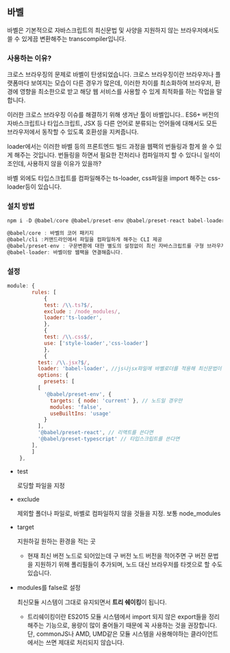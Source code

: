 ## 바벨

바벨은 기본적으로 자바스크립트의 최신문법 및 사양을 지원하지 않는 브라우저에서도 쓸 수 있게끔 변환해주는 transcompiler입니다.

### 사용하는 이유?

크로스 브라우징의 문제로 바벨이 탄생되었습니다. 크로스 브라우징이란 브라우저나 플랫폼마다 보여지는 모습이 다른 경우가 많은데, 이러한 차이를 최소화하여 브라우저, 환경에 영향을 최소한으로 받고 해당 웹 서비스를 사용할 수 있게 최적화를 하는 작업을 말합니다.

이러한 크로스 브라우징 이슈를 해결하기 위해 생겨난 툴이 바벨입니다.. ES6+ 버전의 자바스크립트나 타입스크립트, JSX 등 다른 언어로 분류되는 언어들에 대해서도 모든 브라우저에서 동작할 수 있도록 호환성을 지켜줍니다.

loader에서는 이러한 바벨 등의 프론트엔드 빌드 과정을 웹팩의 번들링과 함게 쓸 수 있게 해주는 것입니다. 번들링을 하면서 필요한 전처리나 컴파일까지 할 수 있다니 일석이조인데, 사용하지 않을 이유가 있을까?

바벨 외에도 타입스크립트를 컴파일해주는 ts-loader, css파일을 import 해주는 css-loader등이 있습니다.

### 설치 방법

```jsx
npm i -D @babel/core @babel/preset-env @babel/preset-react babel-loader

@babel/core : 바벨의 코어 패키지
@babel/cli :커맨드라인에서 파일을 컴파일하게 해주는 CLI 제공
@babel/preset-env : 구문변환에 대한 별도의 설정없이 최신 자바스크립트를 구형 브라우저에 사용할 수 있게 해주는 스마트 사전
@babel-loader: 바벨이랑 웹팩을 연결해줍니다.
```

### 설정

```jsx
module: {
        rules: [
            {
            test: /\\.ts?$/,
            exclude : /node_modules/,
            loader:'ts-loader',
            },
            {
            test: /\\.css$/,
            use: ['style-loader','css-loader']
            },
            {
          test: /\\.jsx?$/,
          loader: 'babel-loader', //js나jsx파일에 바벨로더를 적용해 최신문법이 옛날 브라우저에서도 돌아갈 수 있도록 해준다.
          options: {
            presets: [
          [
            '@babel/preset-env', {
              targets: { node: 'current' }, // 노드일 경우만
              modules: 'false',
              useBuiltIns: 'usage'
            }
          ],
          '@babel/preset-react', // 리액트를 쓴다면
          '@babel/preset-typescript' // 타입스크립트를 쓴다면
        ],
        ]
    },
```

- test

  로딩할 파일을 지정

- exclude

  제외할 폴더나 파일로, 바벨로 컴파일하지 않을 것들을 지정. 보통 node_modules

- target

  지원하길 원하는 환경을 적는 곳

  - 현재 최신 버전 노드로 되어있는데 구 버전 노드 버전을 적어주면 구 버전 문법을 지원하기 위해 폴리필들이 추가되며, 노드 대신 브라우저를 타겟으로 할 수도 있습니다.

- modules를 false로 설정

  최신모듈 시스템이 그대로 유지되면서 **트리 쉐이킹**이 됩니다.

  - 트리쉐이킹이란 ES2015 모듈 시스템에서 import 되지 않은 export들을 정리해주는 기능으로, 용량이 많이 줄어들기 때문에 꼭 사용하는 것을 권장합니다. 단, commonJS나 AMD, UMD같은 모듈 시스템을 사용해야하는 클라이언트에서는 쓰면 제대로 처리되지 않습니다.
